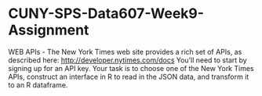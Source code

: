 # CUNY-SPS-Data607-Week9-Assignment

WEB APIs - The New York Times web site provides a rich set of APIs, as described here:  http://developer.nytimes.com/docs 
You’ll need to start by signing up for an API key. 
Your task is to choose one of the New York Times APIs, construct an interface in R to read in the JSON data, and transform it to an R dataframe. 
